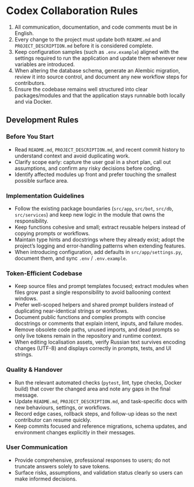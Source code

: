 # Codex Collaboration Rules

1. All communication, documentation, and code comments must be in English.
2. Every change to the project must update both `README.md` and `PROJECT_DESCRIPTION.md` before it is considered complete.
3. Keep configuration samples (such as `.env.example`) aligned with the settings required to run the application and update them whenever new variables are introduced.
4. When altering the database schema, generate an Alembic migration, review it into source control, and document any new workflow steps for contributors.
5. Ensure the codebase remains well structured into clear packages/modules and that the application stays runnable both locally and via Docker.

## Development Rules

### Before You Start
- Read `README.md`, `PROJECT_DESCRIPTION.md`, and recent commit history to understand context and avoid duplicating work.
- Clarify scope early: capture the user goal in a short plan, call out assumptions, and confirm any risky decisions before coding.
- Identify affected modules up front and prefer touching the smallest possible surface area.

### Implementation Guidelines
- Follow the existing package boundaries (`src/app`, `src/bot`, `src/db`, `src/services`) and keep new logic in the module that owns the responsibility.
- Keep functions cohesive and small; extract reusable helpers instead of copying prompts or workflows.
- Maintain type hints and docstrings where they already exist; adopt the project’s logging and error-handling patterns when extending features.
- When introducing configuration, add defaults in `src/app/settings.py`, document them, and sync `.env` / `.env.example`.

### Token-Efficient Codebase
- Keep source files and prompt templates focused; extract modules when files grow past a single responsibility to avoid ballooning context windows.
- Prefer well-scoped helpers and shared prompt builders instead of duplicating near-identical strings or workflows.
- Document public functions and complex prompts with concise docstrings or comments that explain intent, inputs, and failure modes.
- Remove obsolete code paths, unused imports, and dead prompts so only live tokens remain in the repository and runtime context.
- When editing localisation assets, verify Russian text survives encoding changes (UTF-8) and displays correctly in prompts, tests, and UI strings.

### Quality & Handover
- Run the relevant automated checks (`pytest`, lint, type checks, Docker build) that cover the changed area and note any gaps in the final message.
- Update `README.md`, `PROJECT_DESCRIPTION.md`, and task-specific docs with new behaviours, settings, or workflows.
- Record edge cases, rollback steps, and follow-up ideas so the next contributor can resume quickly.
- Keep commits focused and reference migrations, schema updates, and environment changes explicitly in their messages.

### User Communication
- Provide comprehensive, professional responses to users; do not truncate answers solely to save tokens.
- Surface risks, assumptions, and validation status clearly so users can make informed decisions.
